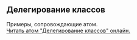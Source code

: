 ## Делегирование классов

Примеры, сопровождающие атом.  
[Читать атом "Делегирование классов" онлайн.](https://stepik.org/lesson/350619/step/1)